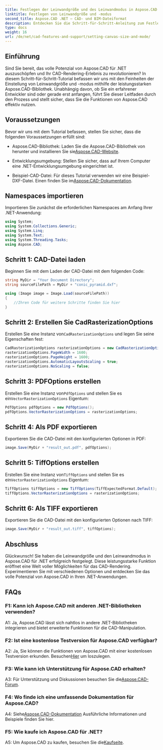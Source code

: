 ```yaml
---
title: Festlegen der Leinwandgröße und des Leinwandmodus in Aspose.CAD für .NET
linktitle: Festlegen von Leinwandgröße und -modus
second_title: Aspose.CAD .NET – CAD- und BIM-Dateiformat
description: Entdecken Sie die Schritt-für-Schritt-Anleitung zum Festlegen der Leinwandgröße und des Leinwandmodus in Aspose.CAD für .NET. Optimieren Sie Ihr CAD-Rendering ganz einfach mit diesem umfassenden Tutorial.
type: docs
weight: 16
url: /de/net/cad-features-and-support/setting-canvas-size-and-mode/
---
```

## Einführung

Sind Sie bereit, das volle Potenzial von Aspose.CAD für .NET auszuschöpfen und Ihr CAD-Rendering-Erlebnis zu revolutionieren? In diesem Schritt-für-Schritt-Tutorial befassen wir uns mit den Feinheiten der Einstellung von Leinwandgröße und -modus mithilfe der leistungsstarken Aspose.CAD-Bibliothek. Unabhängig davon, ob Sie ein erfahrener Entwickler sind oder gerade erst anfangen, führt Sie dieser Leitfaden durch den Prozess und stellt sicher, dass Sie die Funktionen von Aspose.CAD effektiv nutzen.

## Voraussetzungen

Bevor wir uns mit dem Tutorial befassen, stellen Sie sicher, dass die folgenden Voraussetzungen erfüllt sind:

-  Aspose.CAD-Bibliothek: Laden Sie die Aspose.CAD-Bibliothek von herunter und installieren Sie sie[Aspose.CAD-Website](https://releases.aspose.com/cad/net/).

- Entwicklungsumgebung: Stellen Sie sicher, dass auf Ihrem Computer eine .NET-Entwicklungsumgebung eingerichtet ist.

-  Beispiel-CAD-Datei: Für dieses Tutorial verwenden wir eine Beispiel-DXF-Datei. Einen finden Sie im[Aspose.CAD-Dokumentation](https://reference.aspose.com/cad/net/).

## Namespaces importieren

Importieren Sie zunächst die erforderlichen Namespaces am Anfang Ihrer .NET-Anwendung:

```csharp
using System;
using System.Collections.Generic;
using System.Linq;
using System.Text;
using System.Threading.Tasks;
using Aspose.CAD;
```

## Schritt 1: CAD-Datei laden

Beginnen Sie mit dem Laden der CAD-Datei mit dem folgenden Code:

```csharp
string MyDir = "Your Document Directory";
string sourceFilePath = MyDir + "conic_pyramid.dxf";

using (Image image = Image.Load(sourceFilePath))
{
    //Ihren Code für weitere Schritte finden Sie hier
}
```

## Schritt 2: Erstellen Sie CadRasterizationOptions

 Erstellen Sie eine Instanz von`CadRasterizationOptions` und legen Sie seine Eigenschaften fest:

```csharp
CadRasterizationOptions rasterizationOptions = new CadRasterizationOptions();
rasterizationOptions.PageWidth = 1600;
rasterizationOptions.PageHeight = 1600;
rasterizationOptions.AutomaticLayoutsScaling = true;
rasterizationOptions.NoScaling = false;
```

## Schritt 3: PDFOptions erstellen

 Erstellen Sie eine Instanz von`PdfOptions` und stellen Sie es ein`VectorRasterizationOptions` Eigentum:

```csharp
PdfOptions pdfOptions = new PdfOptions();
pdfOptions.VectorRasterizationOptions = rasterizationOptions;
```

## Schritt 4: Als PDF exportieren

Exportieren Sie die CAD-Datei mit den konfigurierten Optionen in PDF:

```csharp
image.Save(MyDir + "result_out.pdf", pdfOptions);
```

## Schritt 5: TiffOptions erstellen

 Erstellen Sie eine Instanz von`TiffOptions` und stellen Sie es ein`VectorRasterizationOptions` Eigentum:

```csharp
TiffOptions tiffOptions = new TiffOptions(TiffExpectedFormat.Default);
tiffOptions.VectorRasterizationOptions = rasterizationOptions;
```

## Schritt 6: Als TIFF exportieren

Exportieren Sie die CAD-Datei mit den konfigurierten Optionen nach TIFF:

```csharp
image.Save(MyDir + "result_out.tiff", tiffOptions);
```

## Abschluss

Glückwunsch! Sie haben die Leinwandgröße und den Leinwandmodus in Aspose.CAD für .NET erfolgreich festgelegt. Diese leistungsstarke Funktion eröffnet eine Welt voller Möglichkeiten für das CAD-Rendering. Experimentieren Sie mit verschiedenen Optionen und entdecken Sie das volle Potenzial von Aspose.CAD in Ihren .NET-Anwendungen.

## FAQs

### F1: Kann ich Aspose.CAD mit anderen .NET-Bibliotheken verwenden?

A1: Ja, Aspose.CAD lässt sich nahtlos in andere .NET-Bibliotheken integrieren und bietet erweiterte Funktionen für die CAD-Manipulation.

### F2: Ist eine kostenlose Testversion für Aspose.CAD verfügbar?

 A2: Ja, Sie können die Funktionen von Aspose.CAD mit einer kostenlosen Testversion erkunden. Besuchen[Hier](https://releases.aspose.com/) um loszulegen.

### F3: Wie kann ich Unterstützung für Aspose.CAD erhalten?

 A3: Für Unterstützung und Diskussionen besuchen Sie die[Aspose.CAD-Forum](https://forum.aspose.com/c/cad/19).

### F4: Wo finde ich eine umfassende Dokumentation für Aspose.CAD?

 A4: Siehe[Aspose.CAD-Dokumentation](https://reference.aspose.com/cad/net/) Ausführliche Informationen und Beispiele finden Sie hier.

### F5: Wie kaufe ich Aspose.CAD für .NET?

 A5: Um Aspose.CAD zu kaufen, besuchen Sie die[Kaufseite](https://purchase.aspose.com/buy).